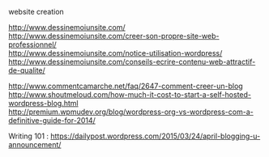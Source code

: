 website creation 

http://www.dessinemoiunsite.com/  
http://www.dessinemoiunsite.com/creer-son-propre-site-web-professionnel/  
http://www.dessinemoiunsite.com/notice-utilisation-wordpress/  
http://www.dessinemoiunsite.com/conseils-ecrire-contenu-web-attractif-de-qualite/  

http://www.commentcamarche.net/faq/2647-comment-creer-un-blog  
http://www.shoutmeloud.com/how-much-it-cost-to-start-a-self-hosted-wordpress-blog.html  
http://premium.wpmudev.org/blog/wordpress-org-vs-wordpress-com-a-definitive-guide-for-2014/  

Writing 101 :
https://dailypost.wordpress.com/2015/03/24/april-blogging-u-announcement/  
